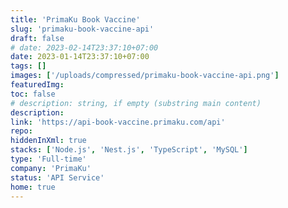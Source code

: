 ```yaml
---
title: 'PrimaKu Book Vaccine'
slug: 'primaku-book-vaccine-api'
draft: false
# date: 2023-02-14T23:37:10+07:00
date: 2023-01-14T23:37:10+07:00
tags: []
images: ['/uploads/compressed/primaku-book-vaccine-api.png']
featuredImg:
toc: false
# description: string, if empty (substring main content)
description:
link: 'https://api-book-vaccine.primaku.com/api'
repo:
hiddenInXml: true
stacks: ['Node.js', 'Nest.js', 'TypeScript', 'MySQL']
type: 'Full-time'
company: 'PrimaKu'
status: 'API Service'
home: true
---
```

